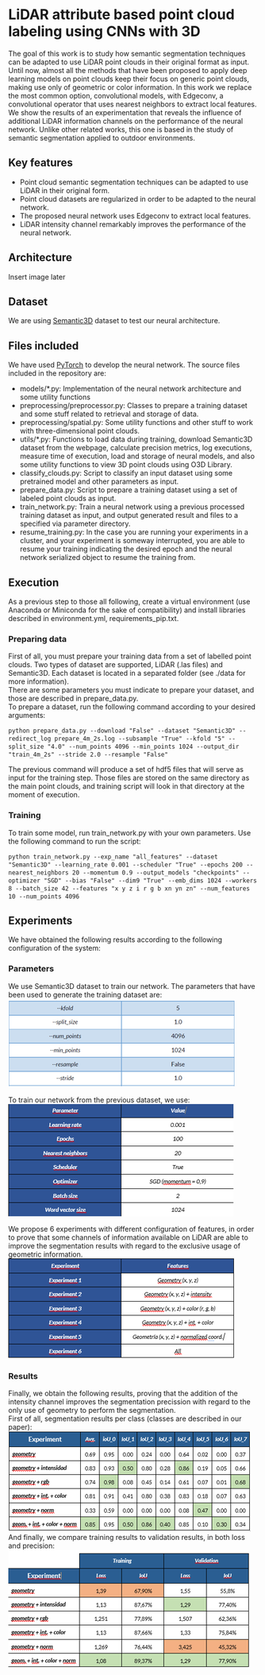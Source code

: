 # LiDAR attribute based point cloud labeling using CNNs with 3D

The goal of this work is to study how semantic segmentation techniques can be adapted to use LiDAR point clouds in their original format as input. Until now, almost all the methods that have been proposed to apply deep learning models on point clouds keep their focus on generic point clouds, making use only of geometric or color information. In this work we replace the most common option, convolutional models, with Edgeconv, a convolutional operator that uses nearest neighbors to extract local features. We show the results of an experimentation that reveals the influence of additional LiDAR information channels on the performance of the neural network. Unlike other related works, this one is based in the study of semantic segmentation applied to outdoor environments.

## Key features

 - Point cloud semantic segmentation techniques can be adapted to use LiDAR in their original form.
 - Point cloud datasets are regularized in order to be adapted to the neural network.
 - The proposed neural network uses Edgeconv to extract local features.
 - LiDAR intensity channel remarkably improves the performance of the neural network.

## Architecture
Insert image later

## Dataset
We are using [Semantic3D](https://www.semantic3d.net/) dataset to test our neural architecture.

## Files included
We have used [PyTorch](https://pytorch.org/) to develop the neural network. The source files included in the repository are: 

 - models/*.py: Implementation of the neural network architecture and some utility functions
 - preprocessing/preprocessor.py: Classes to prepare a training dataset and some stuff related to retrieval and storage of data.
 - preprocessing/spatial.py: Some utility functions and other stuff to work with three-dimensional point clouds.
 - utils/*.py: Functions to load data during training, download Semantic3D dataset from the webpage, calculate precision metrics, log executions, measure time of execution, load and storage of neural models, and also some utility functions to view 3D point clouds using O3D Library. 
 - classify_clouds.py: Script to classify an input dataset using some pretrained model and other parameters as input.
 - prepare_data.py: Script to prepare a training dataset using a set of labeled point clouds as input.
 - train_network.py: Train a neural network using a previous processed training dataset as input, and output generated result and files to a specified via parameter directory. 
 - resume_training.py: In the case you are running your experiments in a cluster, and your experiment is someway interrupted, you are able to resume your training indicating the desired epoch and the neural network serialized object to resume the training from.

## Execution
As a previous step to those all following, create a virtual environment (use Anaconda or Miniconda for the sake of compatibility) and install libraries described in environment.yml, requirements_pip.txt.

### Preparing data
First of all, you must prepare your training data from a set of labelled point clouds. Two types of dataset are supported, LiDAR (.las files) and Semantic3D. Each dataset is located in a separated folder (see ./data for more information). 
<br>
There are some parameters you must indicate to prepare your dataset, and those are described in prepare_data.py. 
<br>
To prepare a dataset, run the following command according to your desired arguments:

```
python prepare_data.py --download "False" --dataset "Semantic3D" --redirect_log prepare_4m_2s.log --subsample "True" --kfold "5" --split_size "4.0" --num_points 4096 --min_points 1024 --output_dir "train_4m_2s" --stride 2.0 --resample "False"
```

The previous command will produce a set of hdf5 files that will serve as input for the training step. Those files are stored on the same directory as the main point clouds, and training script will look in that directory at the moment of execution.

### Training
To train some model, run train_network.py with your own parameters. Use the following command to run the script: 

```
python train_network.py --exp_name "all_features" --dataset "Semantic3D" --learning_rate 0.001 --scheduler "True" --epochs 200 --nearest_neighbors 20 --momentum 0.9 --output_models "checkpoints" --optimizer "SGD" --bias "False" --dim9 "True" --emb_dims 1024 --workers 8 --batch_size 42 --features "x y z i r g b xn yn zn" --num_features 10 --num_points 4096
```

## Experiments
We have obtained the following results according to the following configuration of the system:
### Parameters
We use Semantic3D dataset to train our network. The parameters that have been used to generate the training dataset are: <br>
![Preparing data parameters](./img/parameters.PNG)

To train our network from the previous dataset, we use: <br>
![Training parameters](./img/parameters_training.PNG)

We propose 6 experiments with different configuration of features, in order to prove that some channels of information available on LiDAR are able to improve the segmentation results with regard to the exclusive usage of geometric information.<br>
![Experiments](./img/experiments.PNG)
### Results
Finally, we obtain the following results, proving that the addition of the intensity channel improves the segmentation precission with regard to the only use of geometry to perform the segmentation.
<br/>
First of all, segmentation results per class (classes are described in our paper):<br>
![IoU](./img/results_iou.PNG)
<br/>
And finally, we compare training results to validation results, in both loss and precision: <br>
![Training vs. validation](./img/results_all.PNG)
